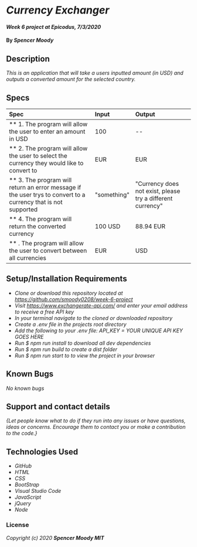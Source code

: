 # _Currency Exchanger_

#### _Week 6 project at Epicodus, 7/3/2020_

#### By _**Spencer Moody**_

## Description

_This is an application that will take a users inputted amount (in USD) and outputs a converted amount for the selected country._

## Specs

| Spec | Input | Output |
| :-------------      | :------------- | :------------- |
| ** 1. The program will allow the user to enter an amount in USD | 100 | -- |
| ** 2. The program will allow the user to select the currency they would like to convert to | EUR | EUR |
| ** 3. The program will return an error message if the user trys to convert to a currency that is not supported | "something" | "Currency does not exist, please try a different currency" |
| ** 4. The program will return the converted currency | 100 USD | 88.94 EUR |
| ** . The program will allow the user to convert between all currencies | EUR | USD |

## Setup/Installation Requirements

* _Clone or download this repository located at https://github.com/smoody0208/week-6-project_
* _Visit https://www.exchangerate-api.com/ and enter your email address to receive a free API key_
* _In your terminal navigate to the cloned or downloaded repository_
* _Create a .env file in the projects root directory_
* _Add the following to your .env file: API_KEY = YOUR UNIQUE API KEY GOES HERE_
* _Run $ npm run install to download all dev dependencies_
* _Run $ npm run build to create a dist folder_
* _Run $ npm run start to to view the project in your browser_

## Known Bugs

_No known bugs_

## Support and contact details

_{Let people know what to do if they run into any issues or have questions, ideas or concerns.  Encourage them to contact you or make a contribution to the code.}_

## Technologies Used

* _GitHub_
* _HTML_
* _CSS_
* _BootStrap_
* _Visual Studio Code_
* _JavaScript_
* _jQuery_
* _Node_

### License

*Copyright (c) 2020 **_Spencer Moody MIT_***